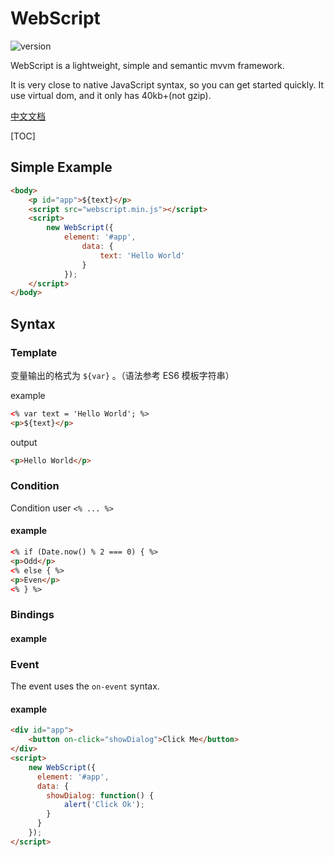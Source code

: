 # WebScript

![version](https://img.shields.io/badge/version-0.4.1-green.svg)

WebScript is a lightweight, simple and semantic mvvm framework.

It is very close to native JavaScript syntax, so you can get started quickly. It use virtual dom, and it only has 40kb+(not gzip).

[中文文档](./README.zhCN.md)

[TOC]

## Simple Example

```html
<body>
    <p id="app">${text}</p>
    <script src="webscript.min.js"></script>
    <script>
  	    new WebScript({
            element: '#app',
                data: {
                    text: 'Hello World'
                }
	        });
    </script>
</body>
```

## Syntax

### Template

变量输出的格式为 `${var}` 。（语法参考 ES6 模板字符串）

example

```html
<% var text = 'Hello World'; %>
<p>${text}</p>
```

output

```html
<p>Hello World</p>
```

### Condition

Condition user `<% ... %>`

#### example

```html
<% if (Date.now() % 2 === 0) { %>
<p>Odd</p>
<% else { %>
<p>Even</p>
<% } %>
```

### Bindings

#### example



### Event

The event uses the `on-event` syntax.

#### example

```html
<div id="app">
    <button on-click="showDialog">Click Me</button>  
</div>
<script>
    new WebScript({
      element: '#app',
      data: {
        showDialog: function() {
            alert('Click Ok');
        }
      }
    });
</script>
```

